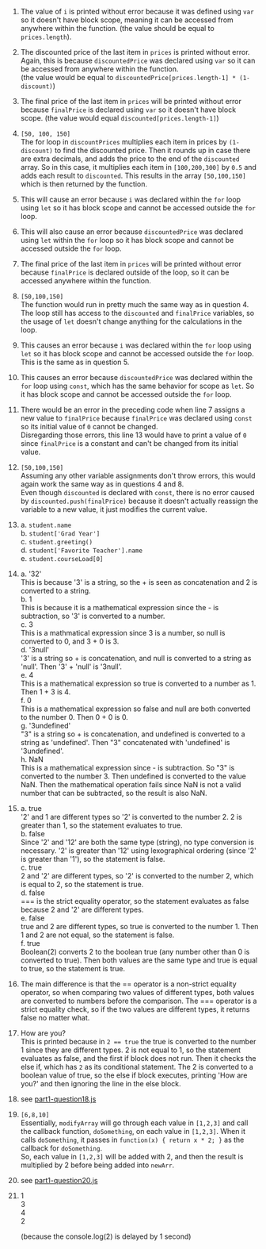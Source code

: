 1. The value of ```i``` is printed without error because it was defined using ```var``` so it doesn't have block scope, meaning it can be accessed from anywhere within the function. (the value should be equal to ```prices.length```).

2. The discounted price of the last item in ```prices``` is printed without error. Again, this is because ```discountedPrice``` was declared using ```var``` so it can be accessed from anywhere within the function.  
(the value would be equal to ```discountedPrice[prices.length-1] * (1-discount)```)

3. The final price of the last item in ```prices``` will be printed without error because ```finalPrice``` is declared using ```var``` so it doesn't have block scope. (the value would equal ```discounted[prices.length-1]```)

4. ```[50, 100, 150]```  
   The for loop in ```discountPrices``` multiplies each item in prices by ```(1-discount)``` to find the discounted price. Then it rounds up in case there are extra decimals, and adds the price to the end of the ```discounted``` array. So in this case, it multiplies each item in ```[100,200,300]``` by ```0.5``` and adds each result to ```discounted```. This results in the array ```[50,100,150]``` which is then returned by the function.

5. This will cause an error because ```i``` was declared within the ```for``` loop using ```let``` so it has block scope and cannot be accessed outside the ```for``` loop.

6. This will also cause an error because ```discountedPrice``` was declared using ```let``` within the ```for``` loop so it has block scope and cannot be accessed outside the ```for``` loop.

7. The final price of the last item in ```prices``` will be printed without error because ```finalPrice``` is declared outside of the loop, so it can be accessed anywhere within the function.

8. ```[50,100,150]```  
   The function would run in pretty much the same way as in question 4. The loop still has access to the ```discounted``` and ```finalPrice``` variables, so the usage of ```let``` doesn't change anything for the calculations in the loop.

9. This causes an error because ```i``` was declared within the ```for``` loop using ```let``` so it has block scope and cannot be accessed outside the ```for``` loop. This is the same as in question 5.

10. This causes an error because ```discountedPrice``` was declared within the ```for``` loop using ```const```, which has the same behavior for scope as ```let```. So it has block scope and cannot be accessed outside the ```for``` loop. 

11. There would be an error in the preceding code when line 7 assigns a new value to ```finalPrice``` because ```finalPrice``` was declared using ```const``` so its initial value of ```0``` cannot be changed.  
Disregarding those errors, this line 13 would have to print a value of ```0``` since ```finalPrice``` is a constant and can't be changed from its initial value.

12. ```[50,100,150]```  
     Assuming any other variable assignments don't throw errors, this would again work the same way as in questions 4 and 8.  
     Even though ```discounted``` is declared with ```const```, there is no error caused by ```discounted.push(finalPrice)``` because it doesn't actually reassign the variable to a new value, it just modifies the current value.

13. a. ```student.name```  
    b. ```student['Grad Year']```  
    c. ```student.greeting()```  
    d. ```student['Favorite Teacher'].name```   
    e.   ```student.courseLoad[0]```

14. a. '32'  
    This is because '3' is a string, so the + is seen as concatenation and 2 is converted to a string.  
    b. 1  
    This is because it is a mathematical expression since the - is subtraction, so '3' is converted to a number.  
    c. 3   
    This is a mathmatical expression since 3 is a number, so null is converted to 0, and 3 + 0 is 3.  
    d. '3null'     
    '3' is a string so + is concatenation, and null is converted to a string as 'null'. Then '3' + 'null' is '3null'.  
    e. 4  
    This is a mathematical expression so true is converted to a number as 1. Then 1 + 3 is 4.  
    f. 0  
    This is a mathematical expression so false and null are both converted to the number 0. Then 0 + 0 is 0.  
    g. '3undefined'  
    "3" is a string so + is concatenation, and undefined is converted to a string as 'undefined'. Then "3" concatenated with 'undefined' is '3undefined'.  
    h. NaN  
    This is a mathematical expression since - is subtraction. So "3" is converted to the number 3. Then undefined is converted to the value NaN. Then the mathematical operation fails since NaN is not a valid number that can be subtracted, so the result is also NaN.   

15. a. true  
    '2' and 1 are different types so '2' is converted to the number 2. 2 is greater than 1, so the statement evaluates to true.   
    b. false  
    Since '2' and '12' are both the same type (string), no type conversion is necessary. '2' is greater than '12' using lexographical ordering (since '2' is greater than '1'), so the statement is false.  
    c. true  
    2 and '2' are different types, so '2' is converted to the number 2, which is equal to 2, so the statement is true.  
    d. false  
    === is the strict equality operator, so the statement evaluates as false because 2 and '2' are different types.   
    e. false  
    true and 2 are different types, so true is converted to the number 1. Then 1 and 2 are not equal, so the statement is false.  
    f. true  
    Boolean(2) converts 2 to the boolean true (any number other than 0 is converted to true). Then both values are the same type and true is equal to true, so the statement is true.

16. The main difference is that the == operator is a non-strict equality operator, so when comparing two values of different types, both values are converted to numbers before the comparison. The === operator is a strict equality check, so if the two values are different types, it returns false no matter what.

17. How are you?  
    This is printed because in ```2 == true``` the true is converted to the number 1 since they are different types. 2 is not equal to 1, so the statement evaluates as false, and the first if block does not run. Then it checks the else if, which has ```2``` as its conditional statement. The 2 is converted to a boolean value of true, so the else if block executes, printing 'How are you?' and then ignoring the line in the else block.

18. see [part1-question18.js](part1-question18.js)

19. ```[6,8,10]```   
    Essentially, ```modifyArray``` will go through each value in ```[1,2,3]``` and call the callback function, ```doSomething```, on each value in ```[1,2,3]```. When it calls ```doSomething```, it passes in ```function(x) { return x * 2; }``` as the callback for ```doSomething```.  
    So, each value in ```[1,2,3]``` will be added with 2, and then the result is multiplied by 2 before being added into ```newArr```. 

20. see [part1-question20.js](part1-question20.js)

21. 1  
    3  
    4  
    2
    
    (because the console.log(2) is delayed by 1 second)


